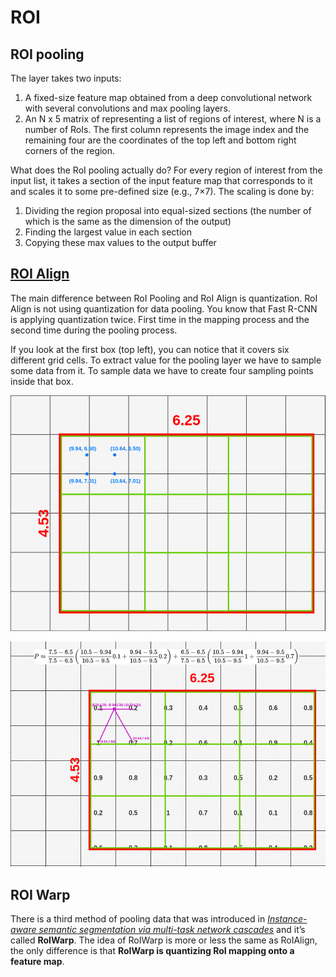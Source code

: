 # ROI

## ROI pooling

The layer takes two inputs:

1. A fixed-size feature map obtained from a deep convolutional network with several convolutions and max pooling layers.
2. An N x 5 matrix of representing a list of regions of interest, where N is a number of RoIs. The first column represents the image index and the remaining four are the coordinates of the top left and bottom right corners of the region.

What does the RoI pooling actually do? For every region of interest from the input list, it takes a section of the input feature map that corresponds to it and scales it to some pre-defined size \(e.g., 7×7\). The scaling is done by:

1. Dividing the region proposal into equal-sized sections \(the number of which is the same as the dimension of the output\)
2. Finding the largest value in each section
3. Copying these max values to the output buffer

## [ROI Align](https://towardsdatascience.com/understanding-region-of-interest-part-2-roi-align-and-roi-warp-f795196fc193)

The main difference between RoI Pooling and RoI Align is quantization. RoI Align is not using quantization for data pooling. You know that Fast R-CNN is applying quantization twice. First time in the mapping process and the second time during the pooling process.

If you look at the first box \(top left\), you can notice that it covers six different grid cells. To extract value for the pooling layer we have to sample some data from it. To sample data we have to create four sampling points inside that box.

![roi](../../.gitbook/assets/roi_1.png)

![roi](../../.gitbook/assets/roi_2.png)

## ROI Warp

There is a third method of pooling data that was introduced in [_Instance-aware semantic segmentation via multi-task network cascades_](https://arxiv.org/pdf/1512.04412.pdf) and it’s called **RoIWarp**. The idea of RoIWarp is more or less the same as RoIAlign, the only difference is that **RoIWarp is quantizing RoI mapping onto a feature map**.

